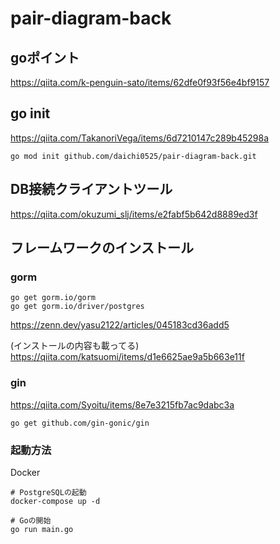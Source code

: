 # pair-diagram-back

## goポイント
https://qiita.com/k-penguin-sato/items/62dfe0f93f56e4bf9157

## go init

https://qiita.com/TakanoriVega/items/6d7210147c289b45298a

```
go mod init github.com/daichi0525/pair-diagram-back.git

```

## DB接続クライアントツール
https://qiita.com/okuzumi_slj/items/e2fabf5b642d8889ed3f

## フレームワークのインストール

### gorm

```
go get gorm.io/gorm
go get gorm.io/driver/postgres
```

https://zenn.dev/yasu2122/articles/045183cd36add5

(インストールの内容も載ってる)
https://qiita.com/katsuomi/items/d1e6625ae9a5b663e11f

### gin
https://qiita.com/Syoitu/items/8e7e3215fb7ac9dabc3a

```
go get github.com/gin-gonic/gin
```

### 起動方法
Docker
```shell
# PostgreSQLの起動
docker-compose up -d

# Goの開始
go run main.go
```